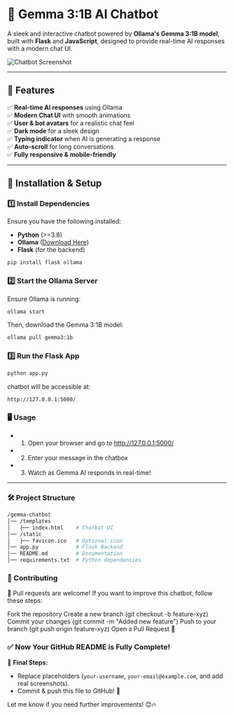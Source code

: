 # 💬 Gemma 3:1B AI Chatbot

A sleek and interactive chatbot powered by **Ollama's Gemma 3:1B model**, built with **Flask** and **JavaScript**, designed to provide real-time AI responses with a modern chat UI.

![Chatbot Screenshot](https://via.placeholder.com/800x400?text=Gemma+3:1B+Chatbot) <!-- Replace with actual screenshot -->

---

## 📌 Features
✅ **Real-time AI responses** using Ollama  
✅ **Modern Chat UI** with smooth animations  
✅ **User & bot avatars** for a realistic chat feel  
✅ **Dark mode** for a sleek design  
✅ **Typing indicator** when AI is generating a response  
✅ **Auto-scroll** for long conversations  
✅ **Fully responsive & mobile-friendly**  

---

## 🚀 Installation & Setup

### **1️⃣ Install Dependencies**
Ensure you have the following installed:
- **Python** (>=3.8)
- **Ollama** ([Download Here](https://ollama.com))
- **Flask** (for the backend)

```bash
pip install flask ollama
```
### **2️⃣ Start the Ollama Server**
Ensure Ollama is running:
```bash
ollama start
```
Then, download the Gemma 3:1B model:
```bash
ollama pull gemma3:1b
```
### **3️⃣ Run the Flask App**
```bash
python app.py
```
chatbot will be accessible at:
```bash
http://127.0.0.1:5000/
```
### **🖥️ Usage**
- 1. Open your browser and go to http://127.0.0.1:5000/
- 2. Enter your message in the chatbox
- 3. Watch as Gemma AI responds in real-time!
---

### **🛠️ Project Structure**
```bash
/gemma-chatbot
│── /templates
│   ├── index.html    # Chatbot UI
│── /static
│   ├── favicon.ico   # Optional icon
│── app.py            # Flask Backend
│── README.md         # Documentation
│── requirements.txt  # Python dependencies

```
### **🤝 Contributing**
🚀 Pull requests are welcome!
If you want to improve this chatbot, follow these steps:

Fork the repository
Create a new branch (git checkout -b feature-xyz)
Commit your changes (git commit -m "Added new feature")
Push to your branch (git push origin feature-xyz)
Open a Pull Request 🚀
### ✅ **Now Your GitHub README is Fully Complete!**  
📌 **Final Steps:**  
- Replace placeholders (`your-username`, `your-email@example.com`, and add real screenshots).  
- Commit & push this file to GitHub! 🚀  

Let me know if you need further improvements! 😊🔥
